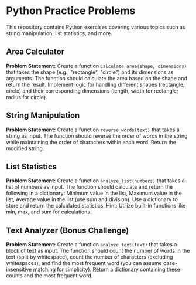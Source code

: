 # Python Practice Problems

This repository contains Python exercises covering various topics such as string manipulation, list statistics, and more.

## Area Calculator

**Problem Statement:**
Create a function `Calculate_area(shape, dimensions)` that takes the shape (e.g., "rectangle", "circle") and its dimensions as arguments. The function should calculate the area based on the shape and return the result. Implement logic for handling different shapes (rectangle, circle) and their corresponding dimensions (length, width for rectangle; radius for circle).

## String Manipulation

**Problem Statement:**
Create a function `reverse_words(text)` that takes a string as input. The function should reverse the order of words in the string while maintaining the order of characters within each word. Return the modified string.

## List Statistics

**Problem Statement:**
Create a function `analyze_list(numbers)` that takes a list of numbers as input. The function should calculate and return the following in a dictionary: Minimum value in the list, Maximum value in the list, Average value in the list (use sum and division). Use a dictionary to store and return the calculated statistics. Hint: Utilize built-in functions like min, max, and sum for calculations.

## Text Analyzer (Bonus Challenge)

**Problem Statement:**
Create a function `analyze_text(text)` that takes a block of text as input. The function should count the number of words in the text (split by whitespace), count the number of characters (excluding whitespaces), and find the most frequent word (you can assume case-insensitive matching for simplicity). Return a dictionary containing these counts and the most frequent word.
